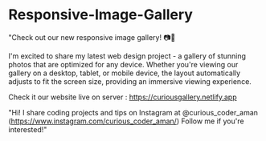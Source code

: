 # Responsive-Image-Gallery
"Check out our new responsive image gallery! 📷🌟

I'm excited to share my latest web design project - a gallery of stunning photos that are optimized for any device. Whether you're viewing our gallery on a desktop, tablet, or mobile device, the layout automatically adjusts to fit the screen size, providing an immersive viewing experience.

Check it our website live on server : https://curiousgallery.netlify.app

"Hi! I share coding projects and tips on Instagram at @curious_coder_aman (https://www.instagram.com/curious_coder_aman/)
 Follow me if you're interested!"
